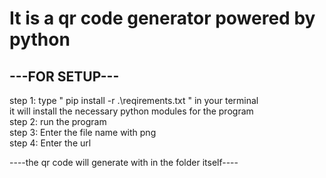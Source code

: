 <h1> It is a qr code generator powered by python </h1>

<h2>---FOR SETUP---</h2>

step 1: type " pip install -r .\reqirements.txt " in your terminal <br>
         it will install the necessary python modules for the program<br>
step 2: run the program<br>
step 3: Enter the file name with png<br>
step 4: Enter the url <br>


----the qr code will generate with in the folder itself----
